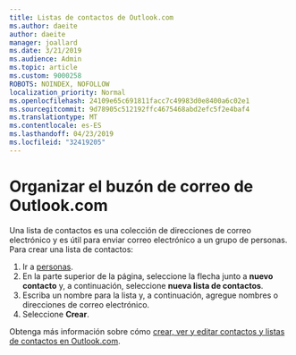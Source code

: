 ```yaml
---
title: Listas de contactos de Outlook.com
ms.author: daeite
author: daeite
manager: joallard
ms.date: 3/21/2019
ms.audience: Admin
ms.topic: article
ms.custom: 9000258
ROBOTS: NOINDEX, NOFOLLOW
localization_priority: Normal
ms.openlocfilehash: 24109e65c691811facc7c49983d0e8400a6c02e1
ms.sourcegitcommit: 9d78905c512192ffc4675468abd2efc5f2e4baf4
ms.translationtype: MT
ms.contentlocale: es-ES
ms.lasthandoff: 04/23/2019
ms.locfileid: "32419205"
---
```

# <a name="organizing-your-outlookcom-mailbox"></a>Organizar el buzón de correo de Outlook.com

Una lista de contactos es una colección de direcciones de correo electrónico y es útil para enviar correo electrónico a un grupo de personas. Para crear una lista de contactos:

1. Ir a [personas](https://outlook.live.com/people/).
1. En la parte superior de la página, seleccione la flecha junto a **nuevo contacto** y, a continuación, seleccione **nueva lista de contactos**.
1. Escriba un nombre para la lista y, a continuación, agregue nombres o direcciones de correo electrónico.
1. Seleccione **Crear**.

Obtenga más información sobre cómo [crear, ver y editar contactos y listas de contactos en Outlook.com](https://support.office.com/article/5b909158-036e-4820-92f7-2a27f57b9f01).